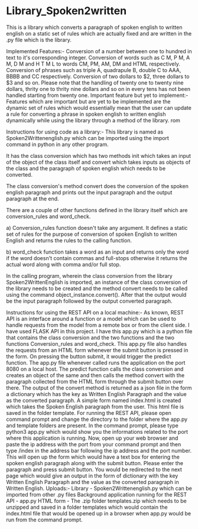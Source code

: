 # Library_Spoken2written

This is a library which converts a paragraph of spoken english to written english on a static set of rules which are actually fixed and are written in the .py file which is the library.

Implemented Features:-
Conversion of a number between one to hundred in text to it's corresponding integer.
Conversion of words such as C M, P M, A M, D M and H T M L to words CM, PM, AM, DM and HTML respectively.
Conversion of phrases such as triple A, quadrapule B, double C to AAA, BBBB and CC respectively.
Conversion of two dollars to $2, three dollars to $3 and so on. Please note that the handling of twenty one to twenty nine dollars, thrity one to thrity nine dollars and so on in every tens has not been handled starting from twenty one.
Important feature but yet to implement:-
Features which are important but are yet to be implemented are the dynamic set of rules which would essentially mean that the user can update a rule for converting a phrase in spoken english to written english dynamically while using the library through a method of the library. rom

Instructions for using code as a library:-
This library is named as Spoken2Writtenenglish.py which can be imported using the import command in python in any other program.

It has the class conversion which has two methods init which takes an input of the object of the class itself and convert which takes inputs as objects of the class and the paragraph of spoken english which needs to be converted.

The class conversion's method convert does the conversion of the spoken english paragraph and prints out the input paragraph and the output paragraph at the end.

There are a couple of other functions defined in the library itself which are conversion_rules and word_check.

a) Conversion_rules function doesn't take any argument. It defines a static set of rules for the purpose of conversion of spoken English to written English and returns the rules to the calling function.

b) word_check function takes a word as an input and returns only the word if the word doesn't contain commas and full-stops otherwise it returns the actual word along with comma and/or full stop.

In the calling program, wherein the class conversion from the library Spoken2WrittenEnglish is imported, an instance of the class conversion of the library needs to be created and the method convert needs to be called using the command object_instance.convert(). After that the output would be the input paragraph followed by the output converted paragraph.

Instructions for using the REST API on a local machine:-
As known, REST API is an interface around a function or a model which can be used to handle requests from the model from a remote box or from the client side. I have used FLASK API in this project.
I have this app.py which is a python file that contains the class conversion and the two functions and the two functions Conversion_rules and word_check. This app.py file also handles the requests from an HTML form whenever the submit button is pressed in the form. On pressing the button submit, it would trigger the predict function. The app.py file whenever called runs the application on the port 8080 on a local host.
The predict function calls the class conversion and creates an object of the same and then calls the method convert with the paragraph collected from the HTML form through the submit button over there.
The output of the convert method is returned as a json file in the form a dictionary which has the key as Written English Paragraph and the value as the converted paragraph.
A simple form named index.html is created which takes the Spoken English paragraph from the user. This html file is saved in the folder template.
For running the REST API, please open command prompt and change the directory to the folder where the app.py and template folders are present.
In the command prompt, please type python3 app.py which would show you the informations related to the port where this application is running.
Now, open up your web browser and paste the ip address with the port from your command prompt and then type /index in the address bar following the ip address and the port number.
This will open up the form which would have a text box for entering the spoken english paragraph along with the submit button.
Please enter the paragraph and press submit button. You would be redirected to the next page which would give an output in the form of dictionary with the key Written English Paragraph and the value as the converted paragraph in Written English.
Uploads:-
Library - Spoken2Writtenenglish.py which can be imported from other .py files
Background application running for the REST API - app.py
HTML form - The .zip folder templates.zip which needs to be unzipped and saved in a folder templates which would contain the index.html file that would be opened up in a browser when app.py would be run from the command prompt.
